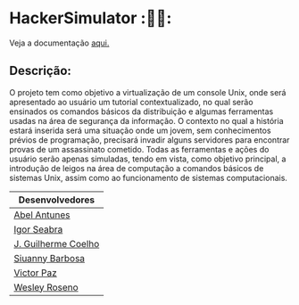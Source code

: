 # HackerSimulator :👨‍💻:
Veja a documentação [aqui.](https://docs.google.com/document/d/1EFyX-QKbK0_plrlMiThynHar2fcU1cL6Gl6lBG15ELw/edit?usp=sharing)

## Descrição: ##
 O projeto tem como objetivo a virtualização de um console Unix, onde será apresentado ao usuário um tutorial contextualizado, no qual serão ensinados os comandos básicos da distribuição e algumas ferramentas usadas na área de segurança da informação. O contexto no qual a história estará inserida será uma situação onde um jovem, sem conhecimentos prévios de programação, precisará invadir alguns servidores para encontrar provas de um assassinato cometido. Todas as ferramentas e ações do usuário serão apenas simuladas, tendo em vista, como objetivo principal, a introdução de leigos na área de computação a comandos básicos de sistemas Unix, assim como ao funcionamento de sistemas computacionais.

Desenvolvedores                                                |
---------------------------------------------------------------|
[Abel Antunes](https://github.com/abelantunes98)               |
[Igor Seabra](https://github.com/igorseabra4)                  |
[J. Guilherme Coelho](https://github.com/joseguilhermeoliveira)|
[Siuanny Barbosa](https://github.com/siuannybsr)               |
[Victor Paz](https://github.com/victorpazb)                    |
[Wesley Roseno](https://github.com/wesleyroseno)               |
